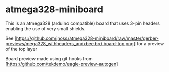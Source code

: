 # atmega328-miniboard
This is an atmega328 (arduino compatible) board that uses 3-pin headers enabling the use of very small shields.

See [https://github.com/jnoss/atmega328-miniboard/raw/master/gerber-previews/mega328_withheaders_andxbee.brd.board-top.png] for a preview of the top layer 

Board preview made using git hooks from [https://github.com/tekdemo/eagle-preview-autogen]
